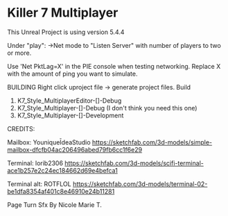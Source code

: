 # Killer 7 Multiplayer

This Unreal Project is using version 5.4.4

Under "play":
->Net mode to "Listen Server" with number of players to two or more.

Use 'Net PktLag=X' in the PIE console when testing networking.
Replace X with the amount of ping you want to simulate.

BUILDING
Right click uproject file -> generate project files.
Build 
1. K7_Style_MultiplayerEditor-[]-Debug
2. K7_Style_Multiplayer-[]-Debug (I don't think you need this one)
3. K7_Style_Multiplayer-[]-Development


CREDITS:

Mailbox:
YouniqueĪdeaStudio
https://sketchfab.com/3d-models/simple-mailbox-dfcfb04ac206496abed79fb6cc1f6e29

Terminal:
lorib2306
https://sketchfab.com/3d-models/scifi-terminal-ace1b257e2c24ec184662d69e4befca1

Terminal alt:
ROTFLOL
https://sketchfab.com/3d-models/terminal-02-be1dfa8354af401c8e46910e24b11281

Page Turn Sfx By Nicole Marie T.
